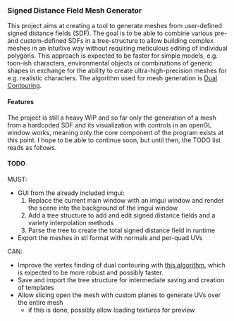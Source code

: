 ### Signed Distance Field Mesh Generator
This project aims at creating a tool to generate meshes from user-defined signed distance fields (SDF).
The goal is to be able to combine various pre- and custom-defined SDFs in a tree-structure to allow building complex meshes in an intuitive way without requiring meticulous editing of individual polygons. This approach is expected to be faster for simple models, e.g. toon-ish characters, environmental objects or combinations of generic shapes in exchange for the ability to create ultra-high-precision meshes for e.g. realistic characters.
The algorithm used for mesh generation is [Dual Contouring](https://en.wikipedia.org/wiki/Isosurface#Dual_contouring).

#### Features
The project is still a heavy WIP and so far only the generation of a mesh from a hardcoded SDF and its visualization with controls in an openGL window works, meaning only the core component of the program exists at this point. I hope to be able to continue soon, but until then, the TODO list reads as follows.

#### TODO
MUST:
- GUI from the already included imgui:
	1. Replace the current main window with an imgui window and render the scene into the background of the imgui window
	2. Add a tree structure to add and edit signed distance fields and a variety interpolation methods
	3. Parse the tree to create the total signed distance field in runtime
- Export the meshes in stl format with normals and per-quad UVs

CAN:
- Improve the vertex finding of dual contouring with [this algorithm](https://www.inf.ufrgs.br/~comba/papers/thesis/diss-leonardo.pdf), which is expected to be more robust and possibly faster.
- Save and import the tree structure for intermediate saving and creation of templates
- Allow slicing open the mesh with custom planes to generate UVs over the entire mesh
	- if this is done, possibly allow loading textures for preview
